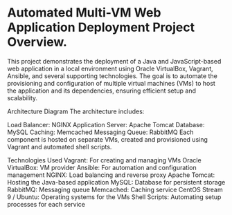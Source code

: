 # Automated Multi-VM Web Application Deployment Project Overview.

This project demonstrates the deployment of a Java and JavaScript-based web application in a local environment using Oracle VirtualBox, Vagrant, Ansible, and several supporting technologies. The goal is to automate the provisioning and configuration of multiple virtual machines (VMs) to host the application and its dependencies, ensuring efficient setup and scalability.

Architecture Diagram
The architecture includes:

Load Balancer: NGINX
Application Server: Apache Tomcat
Database: MySQL
Caching: Memcached
Messaging Queue: RabbitMQ
Each component is hosted on separate VMs, created and provisioned using Vagrant and automated shell scripts.

Technologies Used
Vagrant: For creating and managing VMs
Oracle VirtualBox: VM provider
Ansible: For automation and configuration management
NGINX: Load balancing and reverse proxy
Apache Tomcat: Hosting the Java-based application
MySQL: Database for persistent storage
RabbitMQ: Messaging queue
Memcached: Caching service
CentOS Stream 9 / Ubuntu: Operating systems for the VMs
Shell Scripts: Automating setup processes for each service
